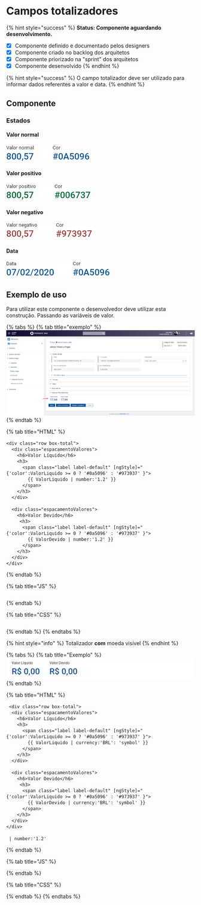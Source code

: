 # Campos totalizadores

{% hint style="success" %}
**Status: Componente aguardando desenvolvimento.**

* [x] Componente definido e documentado pelos designers
* [x] Componente criado no backlog dos arquitetos
* [x] Componente priorizado na "sprint" dos arquitetos
* [x] Componente desenvolvido
{% endhint %}

{% hint style="success" %}
O campo totalizador deve ser utilizado para informar dados referentes a valor e data.
{% endhint %}

## Componente

### Estados

#### Valor normal

![Cor - #0A5096](<../.gitbook/assets/image (323).png>)

#### Valor positivo

![Cor - #006737](<../.gitbook/assets/image (380).png>)

#### Valor negativo

![Cor - #973937](<../.gitbook/assets/image (333).png>)

#### Data

![Cor - #0A5096](<../.gitbook/assets/image (356).png>)

## Exemplo de uso

Para utilizar este componente o desenvolvedor deve utilizar esta construção. Passando as variáveis de valor.

{% tabs %}
{% tab title="exemplo" %}
![](../.gitbook/assets/total.png)
{% endtab %}

{% tab title="HTML" %}
```markup
<div class="row box-total">
  <div class="espacamentoValores">
    <h6>Valor Líquido</h6>
    <h3>
      <span class="label label-default" [ngStyle]="{'color':ValorLiquido >= 0 ? '#0a5096' : '#973937' }">
        {{ ValorLiquido | number:'1.2' }}
      </span>
    </h3>
  </div>

  <div class="espacamentoValores">
    <h6>Valor Devido</h6>
     <h3>
      <span class="label label-default" [ngStyle]="{'color':ValorLiquido >= 0 ? '#0a5096' : '#973937' }">
        {{ ValorDevido | number:'1.2' }}
      </span>
    </h3>
  </div>
</div>
```
{% endtab %}

{% tab title="JS" %}
```
```
{% endtab %}

{% tab title="CSS" %}
```
```
{% endtab %}
{% endtabs %}

{% hint style="info" %}
&#x20;Totalizador **com** moeda visível
{% endhint %}

{% tabs %}
{% tab title="Exemplo" %}
![](<../.gitbook/assets/image (297).png>)
{% endtab %}

{% tab title="HTML" %}
```markup
 <div class="row box-total">
  <div class="espacamentoValores">
    <h6>Valor Líquido</h6>
    <h3>
      <span class="label label-default" [ngStyle]="{'color':ValorLiquido >= 0 ? '#0a5096' : '#973937' }">
        {{ ValorLiquido | currency:'BRL': 'symbol' }}
      </span>
    </h3>
  </div>

  <div class="espacamentoValores">
    <h6>Valor Devido</h6>
     <h3>
      <span class="label label-default" [ngStyle]="{'color':ValorLiquido >= 0 ? '#0a5096' : '#973937' }">
        {{ ValorDevido | currency:'BRL': 'symbol' }}
      </span>
    </h3>
  </div>
</div>
 
 | number:'1.2'
```
{% endtab %}

{% tab title="JS" %}

{% endtab %}

{% tab title="CSS" %}

{% endtab %}
{% endtabs %}
